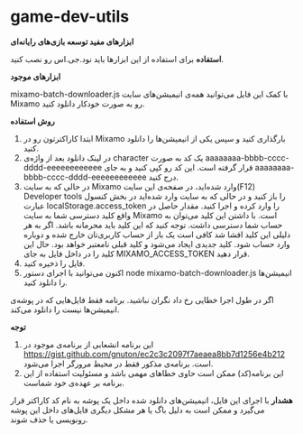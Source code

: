 # game-dev-utils
**ابزارهای مفید توسعه بازی‌های رایانه‌ای**

**استفاده**
برای استفاده از این ابزارها باید نود.جی.اس رو نصب کنید.

**ابزارهای موجود**

mixamo-batch-downloader.js
با کمک این فایل می‌توانید همه‌ی انیمیشن‌های سایت Mixamo رو به صورت خودکار دانلود کنید.

**روش استفاده**
1. ابتدا کاراکترتون رو در Mixamo بارگذاری کنید و سپس یکی از انیمیشن‌ها را دانلود کنید.
2. در لینک دانلود بعد از واژه‌ی character یک کد به صورت aaaaaaaa-bbbb-cccc-dddd-eeeeeeeeeeee قرار گرفته است. این کد رو کپی کنید و به جای aaaaaaaa-bbbb-cccc-dddd-eeeeeeeeeeee درج کنید.
3. در حالی که به سایت Mixamo وارد شده‌اید، در صفحه‌ی این سایت(F12) Developer tools را باز کنید و در حالی که به سایت وارد شده‌اید در بخش کنسول عبارت localStorage.access_token را وارد کرده و اجرا کنید. مقدار حاصل در واقع کلید دسترسی شما به سایت Mixamo است. با داشتن این کلید می‌توان به حساب شما دسترسی داشت. توجه کنید که این کلید باید محرمانه باشد. اگر به هر دلیلی این کلید افشا شد کافی است یک بار از حساب کاربری‌تان خارج شده و دوباره وارد حساب شود. کلید جدیدی ایجاد می‌شود و کلید قبلی نامعتبر خواهد بود. حال این کلید را در داخل فایل به جای MIXAMO_ACCESS_TOKEN قرار دهید.
4. فایل را ذخیره کنید.
5. اکنون می‌توانید با اجرای دستور node mixamo-batch-downloader.js انیمیشن‌ها را دانلود کنید. 

اگر در طول اجرا خطایی رخ داد نگران نباشید. برنامه فقط فایل‌هایی که در پوشه‌ی انیمیشن‌ها نیست را دانلود می‌کند.



**توجه**
1. این برنامه انشعابی از برنامه‌ی موجود در https://gist.github.com/gnuton/ec2c3c2097f7aeaea8bb7d1256e4b212 است. برنامه‌ی مذکور فقط در محیط مرورگر اجرا می‌شود.
2. این برنامه(کد) ممکن است حاوی خطاهای مهمی باشد و مسئولیت استفاده از این برنامه بر عهده‌ی خود شماست.

**هشدار**
با اجرای این فایل، انیمیشن‌های دانلود شده داخل یک پوشه به نام کد کاراکتر قرار می‌گیرد و ممکن است به دلیل باگ یا هر مشکل دیگری فایل‌های داخل این پوشه رونویسی یا حذف شوند. 
